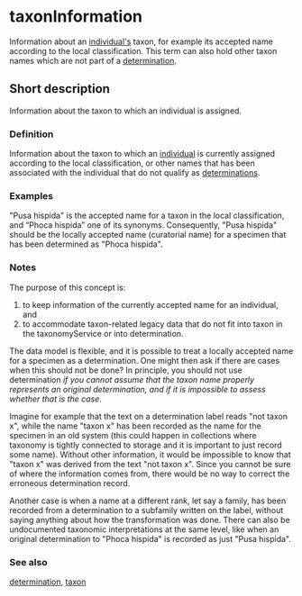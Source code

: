 # taxonInformation

Information about an [individual's](__DOCLINK__individual/) taxon, for example its accepted name according to the local classification. This term can also hold other taxon names which are not part of a [determination](__DOCLINK__determination/).


## Short description

Information about the taxon to which an individual is assigned.


### Definition

Information about the taxon to which an [individual](__DOCLINK__individual/) is currently assigned according to the local classification, or other names that has been associated with the individual that do not qualify as [determinations](__DOCLINK__determination/).


### Examples

"Pusa hispida" is the accepted name for a taxon in the local classification, and “Phoca hispida” one of its synonyms. Consequently, "Pusa hispida" should be the locally accepted name (curatorial name) for a specimen that has been determined as "Phoca hispida".


### Notes

The purpose of this concept is:

1. to keep information of the currently accepted name for an individual, and
2. to accommodate taxon-related legacy data that do not fit into taxon in the taxonomyService or into determination.

The data model is flexible, and it is possible to treat a locally accepted name for a specimen as a determination. One might then ask if there are cases when this should not be done? In principle, you should not use determination *if you cannot assume that the taxon name properly represents an original determination, and if it is impossible to assess whether that is the case*.

Imagine for example that the text on a determination label reads "not taxon x", while the name "taxon x" has been recorded as the name for the specimen in an old system (this could happen in collections where taxonomy is tightly connected to storage and it is important to just record some name). Without other information, it would be impossible to know that "taxon x" was derived from the text "not taxon x". Since you cannot be sure of where the information comes from, there would be no way to correct the erroneous determination record.

Another case is when a name at a different rank, let say a family, has been recorded from a determination to a subfamily written on the label, without saying anything about how the transformation was done. There can also be undocumented taxonomic interpretations at the same level, like when an original determination to "Phoca hispida" is recorded as just "Pusa hispida".


### See also

[determination](__DOCLINK__determination/), [taxon](__DOCLINK__taxon/)
